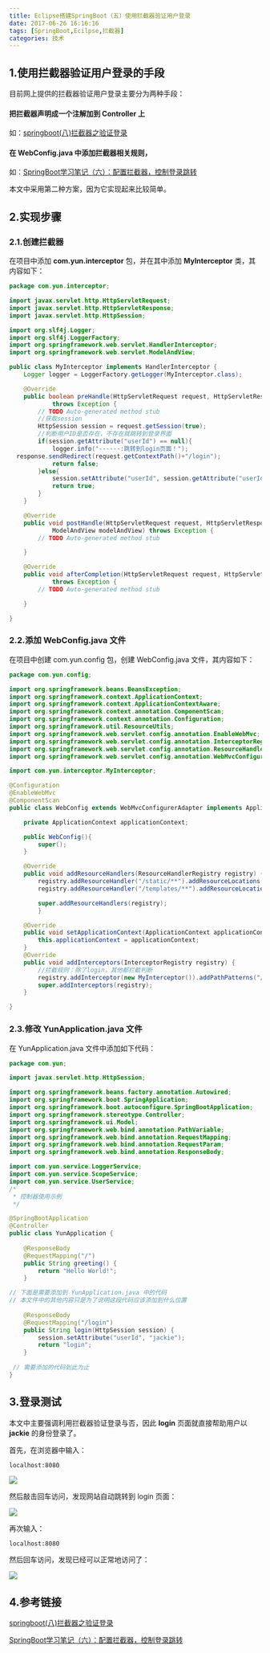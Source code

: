 ```yaml
---
title: Eclipse搭建SpringBoot（五）使用拦截器验证用户登录
date: 2017-06-26 16:16:16
tags: [SpringBoot,Ecilpse,拦截器]
categories: 技术
---
```


## 1.使用拦截器验证用户登录的手段

目前网上提供的拦截器验证用户登录主要分为两种手段：

#### 把拦截器声明成一个注解加到 Controller 上

如：[springboot(八)拦截器之验证登录](http://blog.csdn.net/u011493599/article/details/53942757)

#### 在 WebConfig.java 中添加拦截器相关规则，

如：[SpringBoot学习笔记（六）：配置拦截器，控制登录跳转](http://blog.csdn.net/jalon2015/article/details/71423974)

本文中采用第二种方案，因为它实现起来比较简单。

## 2.实现步骤

### 2.1.创建拦截器

在项目中添加 **com.yun.interceptor** 包，并在其中添加 **MyInterceptor** 类，其内容如下：

```java
package com.yun.interceptor;

import javax.servlet.http.HttpServletRequest;
import javax.servlet.http.HttpServletResponse;
import javax.servlet.http.HttpSession;

import org.slf4j.Logger;
import org.slf4j.LoggerFactory;
import org.springframework.web.servlet.HandlerInterceptor;
import org.springframework.web.servlet.ModelAndView;

public class MyInterceptor implements HandlerInterceptor {
    Logger logger = LoggerFactory.getLogger(MyInterceptor.class);

    @Override
    public boolean preHandle(HttpServletRequest request, HttpServletResponse response, Object handler)
            throws Exception {
        // TODO Auto-generated method stub
        //获取session
        HttpSession session = request.getSession(true);
        //判断用户ID是否存在，不存在就跳转到登录界面
        if(session.getAttribute("userId") == null){
            logger.info("------:跳转到login页面！");
  response.sendRedirect(request.getContextPath()+"/login");
            return false;
        }else{
            session.setAttribute("userId", session.getAttribute("userId"));
            return true;
        }
    }

    @Override
    public void postHandle(HttpServletRequest request, HttpServletResponse response, Object handler,
            ModelAndView modelAndView) throws Exception {
        // TODO Auto-generated method stub

    }

    @Override
    public void afterCompletion(HttpServletRequest request, HttpServletResponse response, Object handler, Exception ex)
            throws Exception {
        // TODO Auto-generated method stub

    }

}
```

### 2.2.添加 WebConfig.java 文件

在项目中创建 com.yun.config 包，创建 WebConfig.java 文件，其内容如下：

```java
package com.yun.config;

import org.springframework.beans.BeansException;
import org.springframework.context.ApplicationContext;
import org.springframework.context.ApplicationContextAware;
import org.springframework.context.annotation.ComponentScan;
import org.springframework.context.annotation.Configuration;
import org.springframework.util.ResourceUtils;
import org.springframework.web.servlet.config.annotation.EnableWebMvc;
import org.springframework.web.servlet.config.annotation.InterceptorRegistry;
import org.springframework.web.servlet.config.annotation.ResourceHandlerRegistry;
import org.springframework.web.servlet.config.annotation.WebMvcConfigurerAdapter;

import com.yun.interceptor.MyInterceptor;

@Configuration
@EnableWebMvc
@ComponentScan
public class WebConfig extends WebMvcConfigurerAdapter implements ApplicationContextAware {

    private ApplicationContext applicationContext;

    public WebConfig(){
        super();
    }

    @Override
    public void addResourceHandlers(ResourceHandlerRegistry registry) {
        registry.addResourceHandler("/static/**").addResourceLocations(ResourceUtils.CLASSPATH_URL_PREFIX+"/static/");
        registry.addResourceHandler("/templates/**").addResourceLocations(ResourceUtils.CLASSPATH_URL_PREFIX+"/templates/");

        super.addResourceHandlers(registry);  
        }

    @Override
    public void setApplicationContext(ApplicationContext applicationContext) throws BeansException {
        this.applicationContext = applicationContext;
    } 
    @Override
    public void addInterceptors(InterceptorRegistry registry) {
        //拦截规则：除了login，其他都拦截判断
        registry.addInterceptor(new MyInterceptor()).addPathPatterns("/**").excludePathPatterns("/login");
        super.addInterceptors(registry);
    }

}
```

### 2.3.修改 YunApplication.java 文件

在 YunApplication.java 文件中添加如下代码：

```java
package com.yun;

import javax.servlet.http.HttpSession;

import org.springframework.beans.factory.annotation.Autowired;
import org.springframework.boot.SpringApplication;
import org.springframework.boot.autoconfigure.SpringBootApplication;
import org.springframework.stereotype.Controller;
import org.springframework.ui.Model;
import org.springframework.web.bind.annotation.PathVariable;
import org.springframework.web.bind.annotation.RequestMapping;
import org.springframework.web.bind.annotation.RequestParam;
import org.springframework.web.bind.annotation.ResponseBody;

import com.yun.service.LoggerService;
import com.yun.service.ScopeService;
import com.yun.service.UserService;
/*
 * 控制器使用示例
 */

@SpringBootApplication
@Controller
public class YunApplication {
  
    @ResponseBody
	@RequestMapping("/")
	public String greeting() {	
		return "Hello World!";
	}

// 下面是需要添加到 YunApplication.java 中的代码
// 本文件中的其他内容只是为了说明这段代码应该添加到什么位置
    
    @ResponseBody
    @RequestMapping("/login")
    public String login(HttpSession session) {
    	session.setAttribute("userId", "jackie");
        return "login";
    }
  
 // 需要添加的代码到此为止
}
```

## 3.登录测试

本文中主要强调利用拦截器验证登录与否，因此 **login** 页面就直接帮助用户以 **jackie** 的身份登录了。

首先，在浏览器中输入：

```
localhost:8080
```

![](E:/images/201706260001.png)

然后敲击回车访问，发现网站自动跳转到 login 页面：

![](E:/images/201706260002.png)

再次输入：

```
localhost:8080
```

然后回车访问，发现已经可以正常地访问了：

![](E:/images/201706260003.png)

## 4.参考链接

[springboot(八)拦截器之验证登录](http://blog.csdn.net/u011493599/article/details/53942757)

[SpringBoot学习笔记（六）：配置拦截器，控制登录跳转](http://blog.csdn.net/jalon2015/article/details/71423974)





 

